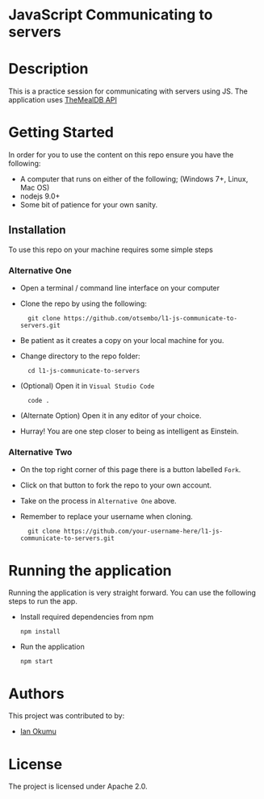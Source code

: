 # JavaScript Communicating to servers

# Description
This is a practice session for communicating with servers using JS.
The application uses [TheMealDB API](https://www.themealdb.com/api.php)


# Getting Started
In order for you to use the content on this repo ensure you have the following:

- A computer that runs on either of the following; (Windows 7+, Linux, Mac OS)
- nodejs 9.0+
- Some bit of patience for your own sanity.

## Installation

To use this repo on your machine requires some simple steps

### Alternative One

- Open a terminal / command line interface on your computer
- Clone the repo by using the following:

        git clone https://github.com/otsembo/l1-js-communicate-to-servers.git

- Be patient as it creates a copy on your local machine for you.
- Change directory to the repo folder:

        cd l1-js-communicate-to-servers

- (Optional) Open it in ``Visual Studio Code``

        code .

- (Alternate Option) Open it in any editor of your choice.
- Hurray! You are one step closer to being as intelligent as Einstein.

### Alternative Two

- On the top right corner of this page there is a button labelled ``Fork``.
- Click on that button to fork the repo to your own account.
- Take on the process in ``Alternative One`` above.
- Remember to replace your username when cloning.

        git clone https://github.com/your-username-here/l1-js-communicate-to-servers.git


# Running the application

Running the application is very straight forward. You can use the following steps to run the app.

- Install required dependencies from npm

      npm install
- Run the application

      npm start

# Authors
This project was contributed to by:
- [Ian Okumu](https://github.com/otsembo/)

# License
The project is licensed under Apache 2.0.